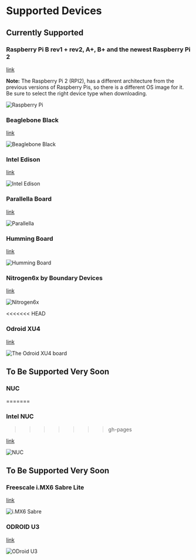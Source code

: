 # Supported Devices

## Currently Supported

### Raspberry Pi B rev1 + rev2, A+, B+ and the newest Raspberry Pi 2

[link](https://www.raspberrypi.org/products/)

__Note:__ The Raspberry Pi 2 (RPI2), has a different architecture from the previous versions of Raspberry Pis, so there is a different OS image for it. Be sure to select the right device type when downloading.

![Raspberry Pi](/img/rpi_b_plus.jpg)

### Beaglebone Black

[link](http://beagleboard.org/black)

![Beaglebone Black](/img/bbb.jpg)

### Intel Edison

[link](http://www.intel.com/content/www/us/en/do-it-yourself/edison.html)

![Intel Edison](/img/edison.jpg)

### Parallella Board

[link](https://www.parallella.org/board/)

![Parallella](/img/parallella-board.jpg)

### Humming Board

[link](http://www.solid-run.com/products/hummingboard/)

![Humming Board](/img/hummingBoard.png)

### Nitrogen6x by Boundary Devices
[link](http://boundarydevices.com/product/nitrogen6x-board-imx6-arm-cortex-a9-sbc/)

![Nitrogen6x](/img/nitrogen6x.jpg)

<<<<<<< HEAD
### Odroid XU4

[link](http://www.hardkernel.com/main/products/prdt_info.php?g_code=G143452239825&tab_idx=1)

![The Odroid XU4 board](/img/odroidXUBoard.jpg)

## To Be Supported Very Soon

### NUC
=======
### Intel NUC
>>>>>>> gh-pages

[link](http://www.intel.com/content/www/us/en/nuc/overview.html)

![NUC](/img/nuc.jpg)

## To Be Supported Very Soon

### Freescale i.MX6 Sabre Lite

[link](http://boundarydevices.com/product/sabre-lite-imx6-sbc/)

![i.MX6 Sabre](/img/iMX6-sabre-lite.jpg)

### ODROID U3

[link](http://www.hardkernel.com/main/products/prdt_info.php?g_code=g138745696275)

![ODroid U3](/img/odroid-u3.jpg)
